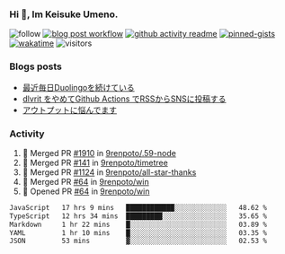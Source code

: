 ### Hi 👋, Im Keisuke Umeno.

<!--
**9renpoto/9renpoto** is a ✨ _special_ ✨ repository because its `README.md` (this file) appears on your GitHub profile.

Here are some ideas to get you started:

- 🔭 I’m currently working on ...
- 🌱 I’m currently learning ...
- 👯 I’m looking to collaborate on ...
- 🤔 I’m looking for help with ...
- 💬 Ask me about ...
- 📫 How to reach me: ...
- 😄 Pronouns: ...
- ⚡ Fun fact: ...
-->

![follow](https://img.shields.io/github/followers/9renpoto?label=Follow&style=social)
[![blog post workflow](https://github.com/9renpoto/9renpoto/actions/workflows/blog.yml/badge.svg)](https://github.com/9renpoto/9renpoto/actions/workflows/blog.yml)
[![github activity readme](https://github.com/9renpoto/9renpoto/actions/workflows/activity.yml/badge.svg)](https://github.com/9renpoto/9renpoto/actions/workflows/activity.yml)
[![pinned-gists](https://github.com/9renpoto/9renpoto/actions/workflows/pin-gist.yml/badge.svg)](https://github.com/9renpoto/9renpoto/actions/workflows/pin-gist.yml)
[![wakatime](https://github.com/9renpoto/9renpoto/actions/workflows/waka-readme-status.yml/badge.svg)](https://github.com/9renpoto/9renpoto/actions/workflows/waka-readme-status.yml)
![visitors](https://komarev.com/ghpvc/?username=9renpoto&label=Profile%20views&color=0e75b6&style=flat)

### Blogs posts

<!-- BLOG-POST-LIST:START -->
- [最近毎日Duolingoを続けている](https://9renpoto.win/entry/2023/12/05/duolingo)
- [dlvrit をやめてGithub Actions でRSSからSNSに投稿する](https://9renpoto.win/entry/2023/11/12/dlvrit-to-gh-actions)
- [アウトプットに悩んでます](https://9renpoto.win/entry/2023/11/11/technology-to-limit-input)
<!-- BLOG-POST-LIST:END -->

### Activity

<!--START_SECTION:activity-->
1. 🎉 Merged PR [#1910](https://github.com/9renpoto/.59-node/pull/1910) in [9renpoto/.59-node](https://github.com/9renpoto/.59-node)
2. 🎉 Merged PR [#141](https://github.com/9renpoto/timetree/pull/141) in [9renpoto/timetree](https://github.com/9renpoto/timetree)
3. 🎉 Merged PR [#1124](https://github.com/9renpoto/all-star-thanks/pull/1124) in [9renpoto/all-star-thanks](https://github.com/9renpoto/all-star-thanks)
4. 🎉 Merged PR [#64](https://github.com/9renpoto/win/pull/64) in [9renpoto/win](https://github.com/9renpoto/win)
5. 💪 Opened PR [#64](https://github.com/9renpoto/win/pull/64) in [9renpoto/win](https://github.com/9renpoto/win)
<!--END_SECTION:activity-->

<!--START_SECTION:waka-->

```txt
JavaScript   17 hrs 9 mins   ████████████░░░░░░░░░░░░░   48.62 %
TypeScript   12 hrs 34 mins  █████████░░░░░░░░░░░░░░░░   35.65 %
Markdown     1 hr 22 mins    █░░░░░░░░░░░░░░░░░░░░░░░░   03.89 %
YAML         1 hr 10 mins    █░░░░░░░░░░░░░░░░░░░░░░░░   03.35 %
JSON         53 mins         ▓░░░░░░░░░░░░░░░░░░░░░░░░   02.53 %
```

<!--END_SECTION:waka-->
